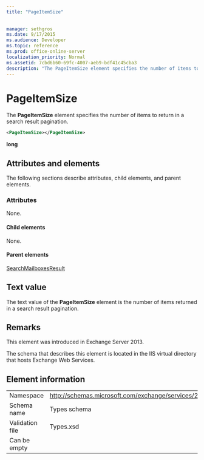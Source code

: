 ```yaml
---
title: "PageItemSize"
 
 
manager: sethgros
ms.date: 9/17/2015
ms.audience: Developer
ms.topic: reference
ms.prod: office-online-server
localization_priority: Normal
ms.assetid: 7cbd6b60-69fc-4007-aeb9-bdf41c45cba3
description: "The PageItemSize element specifies the number of items to return in a search result pagination."
---
```


# PageItemSize

The **PageItemSize** element specifies the number of items to return in a search result pagination. 
  
```XML
<PageItemSize></PageItemSize>
```

 **long**
## Attributes and elements

The following sections describe attributes, child elements, and parent elements.
  
### Attributes

None.
  
#### Child elements

None.
  
#### Parent elements

[SearchMailboxesResult](searchmailboxesresult.md)
  
## Text value

The text value of the **PageItemSize** element is the number of items returned in a search result pagination. 
  
## Remarks

This element was introduced in Exchange Server 2013.
  
The schema that describes this element is located in the IIS virtual directory that hosts Exchange Web Services.
  
## Element information

|||
|:-----|:-----|
|Namespace  <br/> |http://schemas.microsoft.com/exchange/services/2006/types  <br/> |
|Schema name  <br/> |Types schema  <br/> |
|Validation file  <br/> |Types.xsd  <br/> |
|Can be empty  <br/> ||
   

